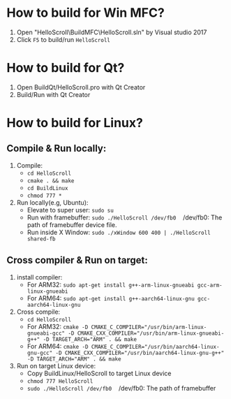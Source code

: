 # How to build for Win MFC?
1. Open "HelloScroll\BuildMFC\HelloScroll.sln" by Visual studio 2017
2. Click `F5` to build/run `HelloScroll`

# How to build for Qt?
1. Open BuildQt/HelloScroll.pro with Qt Creator
2. Build/Run with Qt Creator

# How to build for Linux?
## Compile & Run locally:
1. Compile:
    - `cd HelloScroll`
    - `cmake . && make`
    - `cd BuildLinux`
    - `chmod 777 *`
2. Run locally(e.g, Ubuntu):
    - Elevate to super user: `sudo su`
    - Run with framebuffer: `sudo ./HelloScroll /dev/fb0`&nbsp;&nbsp;&nbsp;&nbsp;/dev/fb0: The path of framebuffer device file.
    - Run inside X Window: `sudo ./xWindow 600 400 | ./HelloScroll shared-fb`

## Cross compiler & Run on target:
1. install compiler:
    - For ARM32: `sudo apt-get install g++-arm-linux-gnueabi gcc-arm-linux-gnueabi`
    - For ARM64: `sudo apt-get install g++-aarch64-linux-gnu gcc-aarch64-linux-gnu`
2. Cross compile:
    - `cd HelloScroll`
    - For ARM32: `cmake -D CMAKE_C_COMPILER="/usr/bin/arm-linux-gnueabi-gcc" -D CMAKE_CXX_COMPILER="/usr/bin/arm-linux-gnueabi-g++" -D TARGET_ARCH="ARM" . && make`
    - For ARM64: `cmake -D CMAKE_C_COMPILER="/usr/bin/aarch64-linux-gnu-gcc" -D CMAKE_CXX_COMPILER="/usr/bin/aarch64-linux-gnu-g++" -D TARGET_ARCH="ARM" . && make`
3. Run on target Linux device:
    - Copy BuildLinux/HelloScroll to target Linux device
    - `chmod 777 HelloScroll`
    - `sudo ./HelloScroll /dev/fb0`&nbsp;&nbsp;&nbsp;&nbsp;/dev/fb0: The path of framebuffer
